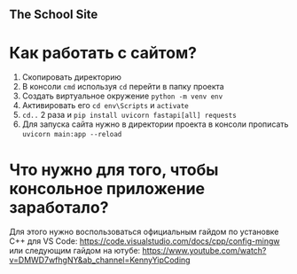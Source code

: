 ## The School Site
# Как работать с сайтом?
1. Скопировать директорию
2. В консоли ```cmd``` используя ```cd``` перейти в папку проекта
3. Создать виртуальное окружение ```python -m venv env```
4. Активировать его ```cd env\Scripts``` и ```activate```
5. ```cd..``` 2 раза и ```pip install uvicorn fastapi[all] requests```
6. Для запуска сайта нужно в директории проекта в консоли прописать ```uvicorn main:app --reload```
# Что нужно для того, чтобы консольное приложение заработало?
Для этого нужно воспользоваться официальным гайдом по установке C++ для VS Code: https://code.visualstudio.com/docs/cpp/config-mingw или следующим гайдом на ютубе: https://www.youtube.com/watch?v=DMWD7wfhgNY&ab_channel=KennyYipCoding
